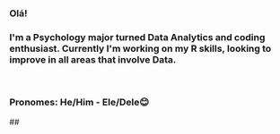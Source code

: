 ### Olá!

<h3>I'm a Psychology major turned Data Analytics and coding enthusiast. Currently I'm working on my R skills, looking to improve in all areas that involve Data.</h3> <br>
<h3>Pronomes: He/Him - Ele/Dele😊 </h3>      
  ##

